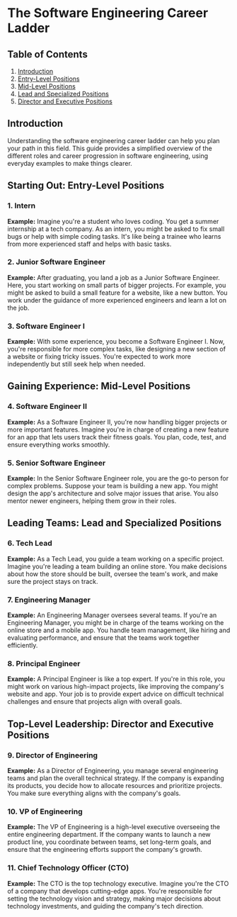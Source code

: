 # The Software Engineering Career Ladder

## Table of Contents
1. [Introduction](#introduction)
2. [Entry-Level Positions](#starting-out-entry-level-positions)
3. [Mid-Level Positions](#gaining-experience-mid-level-positions)
4. [Lead and Specialized Positions](#leading-teams-lead-and-specialized-positions)
5. [Director and Executive Positions](#top-level-leadership-director-and-executive-positions)

## Introduction

Understanding the software engineering career ladder can help you plan your path in this field. This guide provides a simplified overview of the different roles and career progression in software engineering, using everyday examples to make things clearer.

## Starting Out: Entry-Level Positions

### 1. Intern
**Example:** Imagine you're a student who loves coding. You get a summer internship at a tech company. As an intern, you might be asked to fix small bugs or help with simple coding tasks. It's like being a trainee who learns from more experienced staff and helps with basic tasks.

### 2. Junior Software Engineer
**Example:** After graduating, you land a job as a Junior Software Engineer. Here, you start working on small parts of bigger projects. For example, you might be asked to build a small feature for a website, like a new button. You work under the guidance of more experienced engineers and learn a lot on the job.

### 3. Software Engineer I
**Example:** With some experience, you become a Software Engineer I. Now, you're responsible for more complex tasks, like designing a new section of a website or fixing tricky issues. You're expected to work more independently but still seek help when needed.

## Gaining Experience: Mid-Level Positions

### 4. Software Engineer II
**Example:** As a Software Engineer II, you're now handling bigger projects or more important features. Imagine you're in charge of creating a new feature for an app that lets users track their fitness goals. You plan, code, test, and ensure everything works smoothly.

### 5. Senior Software Engineer
**Example:** In the Senior Software Engineer role, you are the go-to person for complex problems. Suppose your team is building a new app. You might design the app's architecture and solve major issues that arise. You also mentor newer engineers, helping them grow in their roles.

## Leading Teams: Lead and Specialized Positions

### 6. Tech Lead
**Example:** As a Tech Lead, you guide a team working on a specific project. Imagine you're leading a team building an online store. You make decisions about how the store should be built, oversee the team's work, and make sure the project stays on track.

### 7. Engineering Manager
**Example:** An Engineering Manager oversees several teams. If you're an Engineering Manager, you might be in charge of the teams working on the online store and a mobile app. You handle team management, like hiring and evaluating performance, and ensure that the teams work together efficiently.

### 8. Principal Engineer
**Example:** A Principal Engineer is like a top expert. If you're in this role, you might work on various high-impact projects, like improving the company's website and app. Your job is to provide expert advice on difficult technical challenges and ensure that projects align with overall goals.

## Top-Level Leadership: Director and Executive Positions

### 9. Director of Engineering
**Example:** As a Director of Engineering, you manage several engineering teams and plan the overall technical strategy. If the company is expanding its products, you decide how to allocate resources and prioritize projects. You make sure everything aligns with the company's goals.

### 10. VP of Engineering
**Example:** The VP of Engineering is a high-level executive overseeing the entire engineering department. If the company wants to launch a new product line, you coordinate between teams, set long-term goals, and ensure that the engineering efforts support the company's growth.

### 11. Chief Technology Officer (CTO)
**Example:** The CTO is the top technology executive. Imagine you're the CTO of a company that develops cutting-edge apps. You're responsible for setting the technology vision and strategy, making major decisions about technology investments, and guiding the company's tech direction.